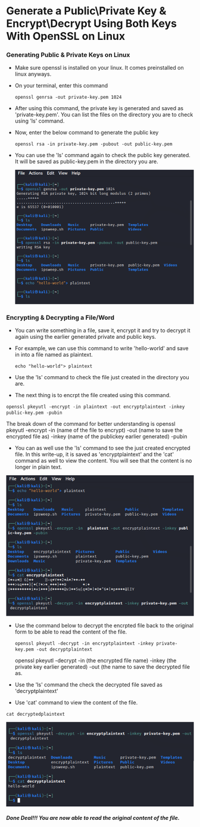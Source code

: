 # Generate a Public\Private Key & Encrypt\Decrypt Using Both Keys With OpenSSL on Linux

### Generating Public & Private Keys on Linux

- Make sure openssl is installed on your linux. It comes preinstalled on linux anyways.
- On your terminal, enter this command
 
  ```
  openssl genrsa -out private-key.pem 1024
  ```
- After using this command, the private key is generated and saved as 'private-key.pem'. You can list the files on the directory you are to check using 'ls' command.
- Now, enter the below command to generate the public key
  ```
  openssl rsa -in private-key.pem -pubout -out public-key.pem
  ```
- You can use the 'ls' command again to check the public key generated. It will be saved as public-key.pem in the directory you are.

   ![UI Image](https://github.com/FacelessHacker/Generate-a-Public-Private-Key/blob/main/1.png)


### Encrypting & Decrypting a File/Word

- You can write something in a file, save it, encrypt it and try to decrypt it again using the earlier generated private and public keys.
- For example, we can use this command to write 'hello-world' and save in into a file named as plaintext.

  ```
  echo "hello-world"> plaintext
  ```
 - Use the 'ls' command to check the file just created in the directory you are.
 - The next thing is to encrpt the file created using this command.
 
  ```
  openssl pkeyutl -encrypt -in plaintext -out encryptplaintext -inkey public-key.pem -pubin
  ```
 
 The break down of the command for better understanding is 
 openssl pkeyutl -encrypt -in (name of the file to encrypt) -out (name to save the encrypted file as) -inkey (name of the publickey         earlier generated) -pubin
 
 - You can as well use the 'ls' command to see the just created encrypted file. In this write-up, it is saved as 'encryptplaintext' and the 'cat' command as well to view the content. You will see that the content is no longer in plain text.
 
 ![UI Image](https://github.com/FacelessHacker/Generate-a-Public-Private-Key/blob/main/2.png)
 
- Use the command below to decrypt the encrpted file back to the original form to be able to read the content of the file.

  ```
  openssl pkeyutl -decrypt -in encryptplaintext -inkey private-key.pem -out decryptplaintext
  ```
  
  openssl pkeyutl -decrypt -in (the encrypted file name) -inkey (the private key earlier generated) -out (the name to save the decrypted     file as.
 - Use the 'ls' command the check the decrypted file saved as 'decryptplaintext'
 - Use 'cat' command to view the content of the file. 
  ```
  cat decryptedplaintext
  ```
  ![UI Image](https://github.com/FacelessHacker/Generate-a-Public-Private-Key/blob/main/3.png)
  
   ##### Done Deal!!! You are now able to read the original content of the file.
